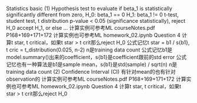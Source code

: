 Statistics basic
 (1) Hypothesis test
     to evaluate if beta_1 is statistically significantly different from zero,
     H_0: beta_1 == 0
     H_1: beta_1 != 0
     t-test, student test, t distribution
     p-value < 0.05 (significance statistically), reject H_0 accept H_1, or else ...
     计算实例可参考ML courseNotes.pdf P168+169+171+172
     计算实例也可参考ML homework_02.ipynb Question 4 计算t star, t critical，如果t star > t crit那么reject H_0
     公式记忆t star = b1 / s{b1}, t cric = t_distribution(0.025, n-2) n是training data count
     公式记忆b1是model.summary()出来的coefficient，s{b1}是coefficient跟前的std error
     公式记忆也有一种算法是b1是sample mean，s{b1}是std(sample) / sqrt(n) n是training data count
 (2) Confidence Interval (CI)
     有针对mean的也有针对observation的
     计算实例可参考ML courseNotes.pdf P168+169+171+172
     计算实例也可参考ML homework_02.ipynb Question 4 计算t star, t critical，如果t star > t crit那么reject H_0